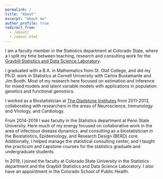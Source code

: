 ```yaml
---
permalink: /
title: "About"
excerpt: "About me"
author_profile: true
redirect_from: 
  - /about/
  - /about.html
---
```


I am a faculty member in the Statistics department at Colorado State, where a I split my time between teaching, research and consulting work for the [Graybill Statistics and Data Science Laboratory](https://statlab.colostate.edu/).

I graduated with a B.A. in Mathematics from St. Olaf College, and did my Ph.D. work in Statistics at Cornell University with Carlos Bustamante and Jim Booth.  Most of my research here focused on estimation and inference for mixed models and latent variable models with applications in population genetics and functional genomics. 

I worked as a Biostatistician at [The Gladstone Institutes](https://gladstone.org/) from 2011-2013, collaborating with researchers in the areas of Neuroscience, Immunology and Virology, and Cardiology.  

From 2014-2019 I was faculty in the Statistics department at Penn State University.  Here much of my energy focused on collaborative work in the area of infectious disease dynamics, and consulting as a biostatistician in the Biostatistics, Epidemiology, and Research Design (BERD) core.  Additionally, I helped manage the statistical consulting center, and I taught the practicum and capstone courses for the statistics graduate and undergraduate students. 

In 2019, I joined the faculty at Colorado State University in the Statistics department and the Graybill Statistics and Data Science Laboratory.  I also have an appointment in the Colorado School of Public Health.  
